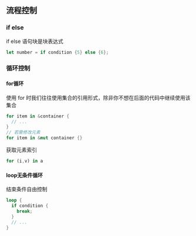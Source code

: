 ## 流程控制
### if else
if else 语句块是块表达式
```rs
let number = if condition {5} else {6};
```

### 循环控制
#### for循环
使用 for 时我们往往使用集合的引用形式，除非你不想在后面的代码中继续使用该集合
```rs
for item in &container {
  // ...
}
// 若需修改元素
for item in &mut container {}
```
获取元素索引
```rs
for (i,v) in a
```
#### loop无条件循环
结束条件自由控制
```rs
loop {
  if condition {
    break;
  }
  // ...
}
```